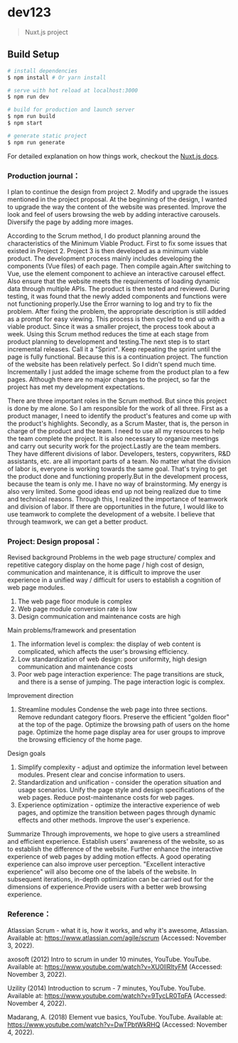 # dev123

> Nuxt.js project

## Build Setup

``` bash
# install dependencies
$ npm install # Or yarn install

# serve with hot reload at localhost:3000
$ npm run dev

# build for production and launch server
$ npm run build
$ npm start

# generate static project
$ npm run generate
```

For detailed explanation on how things work, checkout the [Nuxt.js docs](https://github.com/nuxt/nuxt.js).

### Production journal：
I plan to continue the design from project 2. Modify and upgrade the issues mentioned in the project proposal. At the beginning of the design, I wanted to upgrade the way the content of the website was presented. Improve the look and feel of users browsing the web by adding interactive carousels. Diversify the page by adding more images.

According to the Scrum method, I do product planning around the characteristics of the Minimum Viable Product. First to fix some issues that existed in Project 2. Project 3 is then developed as a minimum viable product. The development process mainly includes developing the components (Vue files) of each page. Then compile again.After switching to Vue, use the element component to achieve an interactive carousel effect. Also ensure that the website meets the requirements of loading dynamic data through multiple APIs. The product is then tested and reviewed. During testing, it was found that the newly added components and functions were not functioning properly.Use the Error warning to log and try to fix the problem. After fixing the problem, the appropriate description is still added as a prompt for easy viewing. This process is then cycled to end up with a viable product. Since it was a smaller project, the process took about a week. Using this Scrum method reduces the time at each stage from product planning to development and testing.The next step is to start incremental releases. Call it a "Sprint". Keep repeating the sprint until the page is fully functional. Because this is a continuation project. The function of the website has been relatively perfect. So I didn't spend much time. Incrementally I just added the image scheme from the product plan to a few pages. Although there are no major changes to the project, so far the project has met my development expectations.

There are three important roles in the Scrum method. But since this project is done by me alone. So I am responsible for the work of all three. First as a product manager, I need to identify the product's features and come up with the product's highlights. Secondly, as a Scrum Master, that is, the person in charge of the product and the team. I need to use all my resources to help the team complete the project. It is also necessary to organize meetings and carry out security work for the project.Lastly are the team members. They have different divisions of labor. Developers, testers, copywriters, R&D assistants, etc. are all important parts of a team. No matter what the division of labor is, everyone is working towards the same goal. That's trying to get the product done and functioning properly.But in the development process, because the team is only me. I have no way of brainstorming. My energy is also very limited. Some good ideas end up not being realized due to time and technical reasons. Through this, I realized the importance of teamwork and division of labor. If there are opportunities in the future, I would like to use teamwork to complete the development of a website. I believe that through teamwork, we can get a better product.

### Project: Design proposal：
Revised background
Problems in the web page structure/ complex and repetitive category display on the home page / high cost of design, communication and maintenance, it is difficult to improve the user experience in a unified way / difficult for users to establish a cognition of web page modules.
1. The web page floor module is complex
2. Web page module conversion rate is low
3. Design communication and maintenance costs are high

Main problems/framework and presentation
1. The information level is complex: the display of web content is complicated, which affects the user's browsing efficiency.
2. Low standardization of web design: poor uniformity, high design communication and maintenance costs
3. Poor web page interaction experience: The page transitions are stuck, and there is a sense of jumping. The page interaction logic is complex.

Improvement direction
1. Streamline modules
Condense the web page into three sections. Remove redundant category floors. Preserve the efficient "golden floor" at the top of the page. Optimize the browsing path of users on the home page. Optimize the home page display area for user groups to improve the browsing efficiency of the home page.

Design goals
1. Simplify complexity - adjust and optimize the information level between modules. Present clear and concise information to users.
2. Standardization and unification - consider the operation situation and usage scenarios. Unify the page style and design specifications of the web pages. Reduce post-maintenance costs for web pages.
3. Experience optimization - optimize the interactive experience of web pages, and optimize the transition between pages through dynamic effects and other methods. Improve the user's experience.

Summarize
Through improvements, we hope to give users a streamlined and efficient experience. Establish users' awareness of the website, so as to establish the difference of the website.
Further enhance the interactive experience of web pages by adding motion effects. A good operating experience can also improve user perception. "Excellent interactive experience" will also become one of the labels of the website.
In subsequent iterations, in-depth optimization can be carried out for the dimensions of experience.Provide users with a better web browsing experience.

### Reference：
Atlassian Scrum - what it is, how it works, and why it's awesome, Atlassian. Available at: https://www.atlassian.com/agile/scrum (Accessed: November 3, 2022). 

axosoft (2012) Intro to scrum in under 10 minutes, YouTube. YouTube. Available at: https://www.youtube.com/watch?v=XU0llRltyFM (Accessed: November 3, 2022). 

Uzility (2014) Introduction to scrum - 7 minutes, YouTube. YouTube. Available at: https://www.youtube.com/watch?v=9TycLR0TqFA (Accessed: November 4, 2022). 

Madarang, A. (2018) Element vue basics, YouTube. YouTube. Available at: https://www.youtube.com/watch?v=DwTPbtWkRHQ (Accessed: November 4, 2022).
